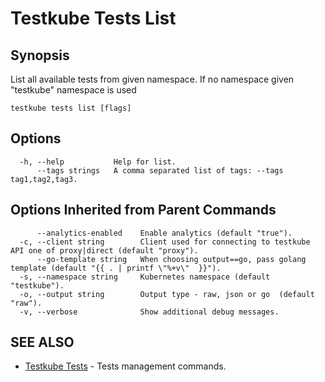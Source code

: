# Testkube Tests List

## **Synopsis**

List all available tests from given namespace. If no namespace given "testkube" namespace is used

```
testkube tests list [flags]
```

## **Options**

```
  -h, --help           Help for list.
      --tags strings   A comma separated list of tags: --tags tag1,tag2,tag3.
```

## **Options Inherited from Parent Commands**

```
      --analytics-enabled    Enable analytics (default "true").
  -c, --client string        Client used for connecting to testkube API one of proxy|direct (default "proxy").
      --go-template string   When choosing output==go, pass golang template (default "{{ . | printf \"%+v\"  }}").
  -s, --namespace string     Kubernetes namespace (default "testkube").
  -o, --output string        Output type - raw, json or go  (default "raw").
  -v, --verbose              Show additional debug messages.
```

## **SEE ALSO**

* [Testkube Tests](testkube_tests.md)	 - Tests management commands.

